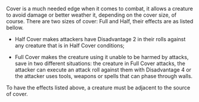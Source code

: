 Cover is a much needed edge when it comes to combat, it allows a creature to avoid damage or better weather it, depending on the cover size, of course. There are two sizes of cover: Full and Half, their effects are as listed bellow.

- Half Cover makes attackers have Disadvantage 2 in their rolls against any creature that is in Half Cover conditions;

- Full Cover makes the creature using it unable to be harmed by attacks, save in two different situations: the creature in Full Cover attacks, the attacker can execute an attack roll against them with Disadvantage 4 or the attacker uses tools, weapons or spells that can phase through walls.

To have the effects listed above, a creature must be adjacent to the source of cover.